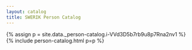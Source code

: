 ```yaml
---
layout: catalog
title: SWERIK Person Catalog
---
```

{% assign p = site.data._person-catalog.i-VVd3D5b7rb9u8p7Rna2nv1 %}
{% include person-catalog.html p=p %}

